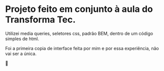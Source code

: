 # Projeto feito em conjunto à aula do Transforma Tec.

Utilizei media queries, seletores css, padrão BEM, dentro de um código simples de html.

Foi a primeira copia de interface feita por mim e por essa experiência, não vai ser a única.

:rocket: